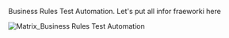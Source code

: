  Business Rules Test Automation.
 Let's put all infor fraeworki here

 ![Matrix_Business Rules Test Automation](https://github.com/user-attachments/assets/29f49e6b-ade9-4220-959b-afcc4d6ed13a)

